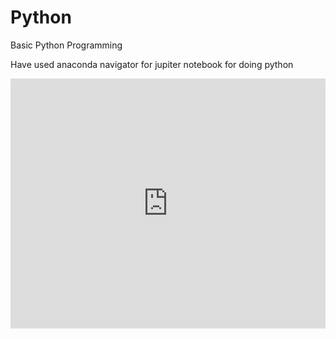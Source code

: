 # Python
Basic Python Programming

Have used anaconda navigator for jupiter notebook for doing python

<iframe height="400px" width="100%" src="https://repl.it/@gov466/PrestigiousFrayedLinuxkernel?lite=true" scrolling="no" frameborder="no" allowtransparency="true" allowfullscreen="true" sandbox="allow-forms allow-pointer-lock allow-popups allow-same-origin allow-scripts allow-modals"></iframe>
